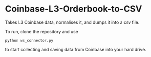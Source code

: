 # Coinbase-L3-Orderbook-to-CSV
Takes L3 Coinbase data, normalises it, and dumps it into a csv file.

To run, clone the repository and use
```
python ws_connector.py
```
to start collecting and saving data from Coinbase into your hard drive.
